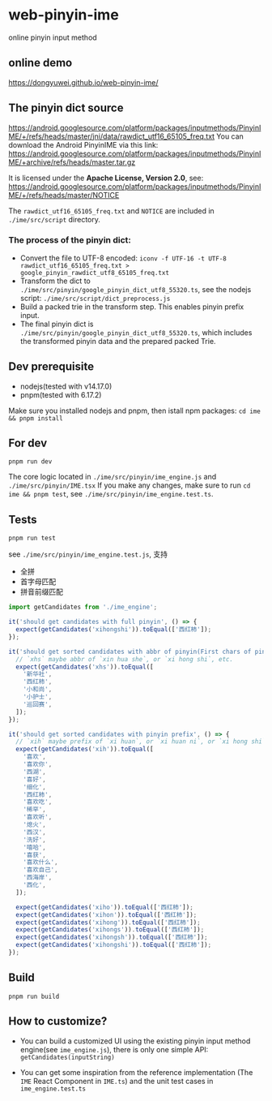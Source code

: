 # web-pinyin-ime

online pinyin input method

## online demo

https://dongyuwei.github.io/web-pinyin-ime/

## The pinyin dict source

https://android.googlesource.com/platform/packages/inputmethods/PinyinIME/+/refs/heads/master/jni/data/rawdict_utf16_65105_freq.txt
You can download the Android PinyinIME via this link: https://android.googlesource.com/platform/packages/inputmethods/PinyinIME/+archive/refs/heads/master.tar.gz

It is licensed under the **Apache License, Version 2.0**, see:
https://android.googlesource.com/platform/packages/inputmethods/PinyinIME/+/refs/heads/master/NOTICE

The `rawdict_utf16_65105_freq.txt` and `NOTICE` are included in `./ime/src/script` directory.

### The process of the pinyin dict:

- Convert the file to UTF-8 encoded: `iconv -f UTF-16 -t UTF-8 rawdict_utf16_65105_freq.txt > google_pinyin_rawdict_utf8_65105_freq.txt`
- Transform the dict to `./ime/src/pinyin/google_pinyin_dict_utf8_55320.ts`, see the nodejs script: `./ime/src/script/dict_preprocess.js`
- Build a packed trie in the transform step. This enables pinyin prefix input.
- The final pinyin dict is `./ime/src/pinyin/google_pinyin_dict_utf8_55320.ts`, which includes the transformed pinyin data and
  the prepared packed Trie.

## Dev prerequisite

- nodejs(tested with v14.17.0)
- pnpm(tested with 6.17.2)

Make sure you installed nodejs and pnpm, then istall npm packages: `cd ime && pnpm install`

## For dev

`pnpm run dev`

The core logic located in `./ime/src/pinyin/ime_engine.js` and `./ime/src/pinyin/IME.tsx`
If you make any changes, make sure to run `cd ime && pnpm test`, see `./ime/src/pinyin/ime_engine.test.ts`.

## Tests

`pnpm run test`

see `./ime/src/pinyin/ime_engine.test.js`, 支持

- 全拼
- 首字母匹配
- 拼音前缀匹配

```js
import getCandidates from './ime_engine';

it('should get candidates with full pinyin', () => {
  expect(getCandidates('xihongshi')).toEqual(['西红柿']);
});

it('should get sorted candidates with abbr of pinyin(First chars of pinyin)', () => {
  // `xhs` maybe abbr of `xin hua she`, or `xi hong shi`, etc.
  expect(getCandidates('xhs')).toEqual([
    '新华社',
    '西红柿',
    '小和尚',
    '小护士',
    '巡回赛',
  ]);
});

it('should get sorted candidates with pinyin prefix', () => {
  // `xih` maybe prefix of `xi huan`, or `xi huan ni`, or `xi hong shi`, etc.
  expect(getCandidates('xih')).toEqual([
    '喜欢',
    '喜欢你',
    '西湖',
    '喜好',
    '细化',
    '西红柿',
    '喜欢吃',
    '稀罕',
    '喜欢听',
    '熄火',
    '西汉',
    '洗好',
    '嘻哈',
    '喜获',
    '喜欢什么',
    '喜欢自己',
    '西海岸',
    '西化',
  ]);

  expect(getCandidates('xiho')).toEqual(['西红柿']);
  expect(getCandidates('xihon')).toEqual(['西红柿']);
  expect(getCandidates('xihong')).toEqual(['西红柿']);
  expect(getCandidates('xihongs')).toEqual(['西红柿']);
  expect(getCandidates('xihongsh')).toEqual(['西红柿']);
  expect(getCandidates('xihongshi')).toEqual(['西红柿']);
});
```

## Build

`pnpm run build`

## How to customize?

- You can build a customized UI using the existing pinyin input method engine(see `ime_engine.js`), there is only one simple API:
  `getCandidates(inputString)`

- You can get some inspiration from the reference implementation (The `IME` React Component in `IME.ts`) and the unit test cases in `ime_engine.test.ts`
